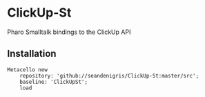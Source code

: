 # ClickUp-St
Pharo Smalltalk bindings to the ClickUp API
## Installation```Metacello new	repository: 'github://seandenigris/ClickUp-St:master/src';	baseline: 'ClickUpSt';	load```